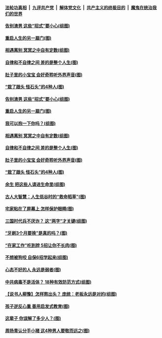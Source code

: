 

####  [法轮功真相](../../../../basic/blob/master/README.md?t=05040531) &nbsp;|&nbsp; [九评共产党](../../../../9ping.md/blob/master/README.md?t=05040531) &nbsp;|&nbsp; [解体党文化](../../../../jtdwh.md/blob/master/README.md?t=05040531)  &nbsp;|&nbsp; [共产主义的终极目的](../../../../gczydzjmd.md/blob/master/README.md?t=05040531) &nbsp;|&nbsp; [魔鬼在统治我们的世界](../../../../mgztzwmdsj.md/blob/master/README.md?t=05040531) 

#### [告别渣男 这些“招式”要小心(组图)](../pages/p8/930798.md?t=05040531) 

#### [重启人生的另一扇门(图)](../pages/p8/931472.md?t=05040531) 

#### [相遇离别 冥冥之中自有定数(组图)](../pages/p8/930565.md?t=05040531) 

#### [自律和不自律之间 差的是整个人生(图)](../pages/p8/931478.md?t=05040531) 

#### [肚子里的小宝宝 会好奇聆听外界声音(图)](../pages/p8/931819.md?t=05040531) 

#### [“栽了跟头 怪石头”的4种人(图)](../pages/p8/931187.md?t=05040531) 

#### [告别渣男 这些“招式”要小心(组图)](../pages/p8/930798.md?t=05040531) 

#### [重启人生的另一扇门(图)](../pages/p8/931472.md?t=05040531) 

#### [我可以抱一下你吗？(组图)](../pages/p8/931928.md?t=05040531) 

#### [相遇离别 冥冥之中自有定数(组图)](../pages/p8/930565.md?t=05040531) 

#### [自律和不自律之间 差的是整个人生(图)](../pages/p8/931478.md?t=05040531) 

#### [肚子里的小宝宝 会好奇聆听外界声音(图)](../pages/p8/931819.md?t=05040531) 

#### [“栽了跟头 怪石头”的4种人(图)](../pages/p8/931187.md?t=05040531) 

#### [余生 把这些人请进生命里(组图)](../pages/p8/931498.md?t=05040531) 

#### [古人大智慧：人生低谷时的“救命稻草”(图)](../pages/p8/931816.md?t=05040531) 

#### [宅家粘在了屏幕上 怎样保护眼睛(图)](../pages/p8/931835.md?t=05040531) 

#### [三国时代兵不厌诈？ 这“两字”才关键(组图)](../pages/p8/931572.md?t=05040531) 

#### [“牙刷3个月要换”是真的吗？(图)](../pages/p8/931585.md?t=05040531) 

#### [“在家工作”吃到胖 5招让你不长肉(图)](../pages/p8/931736.md?t=05040531) 

#### [不想被狗咬 自保6招学起来(组图)](../pages/p8/931088.md?t=05040531) 

#### [心态不好的人 永远是弱者(图)](../pages/p8/931482.md?t=05040531) 

#### [中共病毒不是活体？ 18种有效防范方式(组图)](../pages/p8/931463.md?t=05040531) 

#### [【说书人柳豫】怎样熬出头？ 庞统：老板永远是对的(组图)](../pages/p8/931568.md?t=05040531) 

#### [孩子逆反心重 善用启发式教育(图)](../pages/p8/931555.md?t=05040531) 

#### [这辈子 你误解了多少人？(图)](../pages/p8/930851.md?t=05040531) 

#### [周扬青认分手小猪 这4种男人要敬而远之(图)](../pages/p8/931447.md?t=05040531) 

